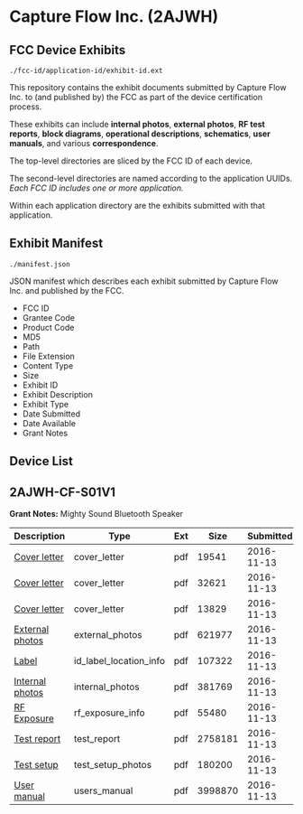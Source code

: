 # Capture Flow Inc. (2AJWH)
## FCC Device Exhibits

```
./fcc-id/application-id/exhibit-id.ext
```

This repository contains the exhibit documents submitted by Capture Flow Inc. to (and published by) the FCC as part of the device certification process.

These exhibits can include **internal photos**, **external photos**, **RF test reports**, **block diagrams**, **operational descriptions**, **schematics**, **user manuals**, and various **correspondence**.

The top-level directories are sliced by the FCC ID of each device.

The second-level directories are named according to the application UUIDs. *Each FCC ID includes one or more application.*

Within each application directory are the exhibits submitted with that application. 

## Exhibit Manifest

```
./manifest.json
```

JSON manifest which describes each exhibit submitted by Capture Flow Inc. and published by the FCC.

- FCC ID
- Grantee Code
- Product Code
- MD5
- Path
- File Extension
- Content Type
- Size
- Exhibit ID
- Exhibit Description
- Exhibit Type
- Date Submitted
- Date Available
- Grant Notes

## Device List
## 2AJWH-CF-S01V1
**Grant Notes:** Mighty Sound Bluetooth Speaker

| Description | Type | Ext | Size | Submitted | Available |
| ----------- | ---- | --- | ---- | --------- | --------- |
| [Cover letter](2AJWH-CF-S01V1/816de634df5adef0e32af1c73473770e/3194391.pdf) | cover_letter | pdf | 19541 | 2016-11-13 | 2016-11-13 |
| [Cover letter](2AJWH-CF-S01V1/816de634df5adef0e32af1c73473770e/3194392.pdf) | cover_letter | pdf | 32621 | 2016-11-13 | 2016-11-13 |
| [Cover letter](2AJWH-CF-S01V1/816de634df5adef0e32af1c73473770e/3194393.pdf) | cover_letter | pdf | 13829 | 2016-11-13 | 2016-11-13 |
| [External photos](2AJWH-CF-S01V1/816de634df5adef0e32af1c73473770e/3194394.pdf) | external_photos | pdf | 621977 | 2016-11-13 | 2016-11-13 |
| [Label](2AJWH-CF-S01V1/816de634df5adef0e32af1c73473770e/3194395.pdf) | id_label_location_info | pdf | 107322 | 2016-11-13 | 2016-11-13 |
| [Internal photos](2AJWH-CF-S01V1/816de634df5adef0e32af1c73473770e/3194396.pdf) | internal_photos | pdf | 381769 | 2016-11-13 | 2016-11-13 |
| [RF Exposure](2AJWH-CF-S01V1/816de634df5adef0e32af1c73473770e/3194398.pdf) | rf_exposure_info | pdf | 55480 | 2016-11-13 | 2016-11-13 |
| [Test report](2AJWH-CF-S01V1/816de634df5adef0e32af1c73473770e/3194400.pdf) | test_report | pdf | 2758181 | 2016-11-13 | 2016-11-13 |
| [Test setup](2AJWH-CF-S01V1/816de634df5adef0e32af1c73473770e/3194401.pdf) | test_setup_photos | pdf | 180200 | 2016-11-13 | 2016-11-13 |
| [User manual](2AJWH-CF-S01V1/816de634df5adef0e32af1c73473770e/3194402.pdf) | users_manual | pdf | 3998870 | 2016-11-13 | 2016-11-13 |
